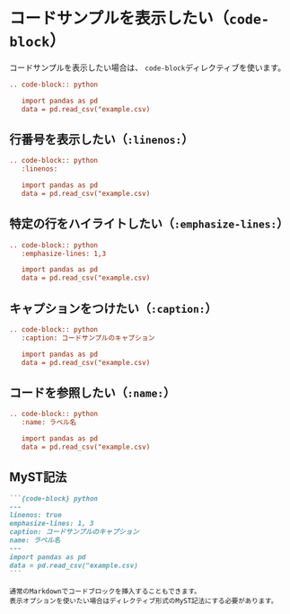 # コードサンプルを表示したい（``code-block``）

コードサンプルを表示したい場合は、
``code-block``ディレクティブを使います。

```rst
.. code-block:: python

   import pandas as pd
   data = pd.read_csv("example.csv)
```





## 行番号を表示したい（``:linenos:``）

```rst
.. code-block:: python
   :linenos:

   import pandas as pd
   data = pd.read_csv("example.csv)
```

## 特定の行をハイライトしたい（``:emphasize-lines:``）

```rst
.. code-block:: python
   :emphasize-lines: 1,3

   import pandas as pd
   data = pd.read_csv("example.csv)
```

## キャプションをつけたい（``:caption:``）

```rst
.. code-block:: python
   :caption: コードサンプルのキャプション

   import pandas as pd
   data = pd.read_csv("example.csv)
```

## コードを参照したい（``:name:``）

```rst
.. code-block:: python
   :name: ラベル名

   import pandas as pd
   data = pd.read_csv("example.csv)
```

## MyST記法

````md
```{code-block} python
---
linenos: true
emphasize-lines: 1, 3
caption: コードサンプルのキャプション
name: ラベル名
---
import pandas as pd
data = pd.read_csv("example.csv)
```
````

```{note}
通常のMarkdownでコードブロックを挿入することもできます。
表示オプションを使いたい場合はディレクティブ形式のMyST記法にする必要があります。
```
